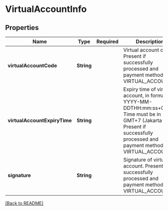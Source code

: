 # VirtualAccountInfo
## Properties

| Name | Type | Required | Description |
| ------------- | ------------- | ------------- | ------------- |
| **virtualAccountCode** | **String** |  | Virtual account code. Present if successfully processed and payment method is VIRTUAL_ACCOUNT |
| **virtualAccountExpiryTime** | **String** |  | Expiry time of virtual account, in format YYYY-MM-DDTHH:mm:ss+07:00. Time must be in GMT+7 (Jakarta time). Present if successfully processed and payment method is VIRTUAL_ACCOUNT |
| **signature** | **String** |  | Signature of virtual account. Present if successfully processed and payment method is VIRTUAL_ACCOUNT |

[[Back to README]](../../../../README.md)

